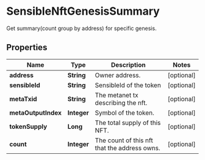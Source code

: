 

# SensibleNftGenesisSummary

Get summary(count group by address) for specific genesis.
## Properties

Name | Type | Description | Notes
------------ | ------------- | ------------- | -------------
**address** | **String** | Owner address. |  [optional]
**sensibleId** | **String** | SensibleId of the token |  [optional]
**metaTxid** | **String** | The metanet tx describing the nft. |  [optional]
**metaOutputIndex** | **Integer** | Symbol of the token. |  [optional]
**tokenSupply** | **Long** | The total supply of this NFT. |  [optional]
**count** | **Integer** | The count of this nft that the address owns. |  [optional]



